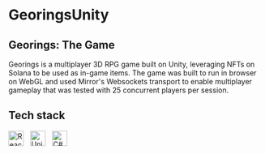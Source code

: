 # GeoringsUnity

## Georings: The Game

Georings is a multiplayer 3D RPG game built on Unity, leveraging NFTs on Solana to be used as in-game items. The game was built to run in browser on WebGL and used Mirror's Websockets transport to enable multiplayer gameplay that was tested with 25 concurrent players per session.

## Tech stack

<img align="left" alt="React" width="30px" style="padding-right:10px;" src="https://cdn.jsdelivr.net/gh/devicons/devicon/icons/react/react-original.svg" />
<img align="left" alt="Unity" width="30px" style="padding-right:10px;" src="https://cdn.jsdelivr.net/gh/devicons/devicon/icons/unity/unity-original.svg" />
<img align="left" alt="C#" width="30px" style="padding-right:10px;" src="https://cdn.jsdelivr.net/gh/devicons/devicon/icons/csharp/csharp-line.svg" />
